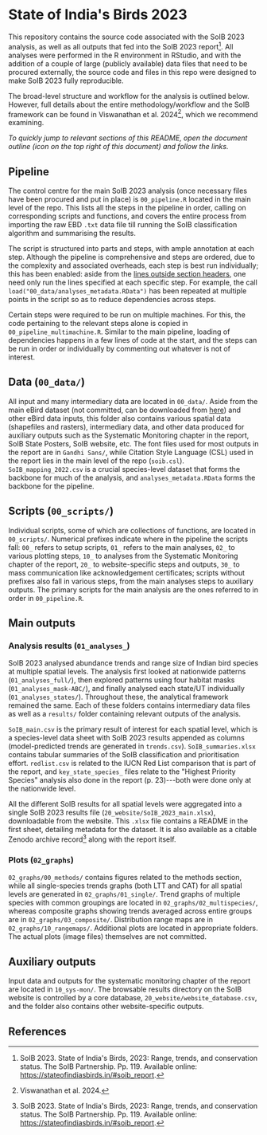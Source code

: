# State of India's Birds 2023 

This repository contains the source code associated with the SoIB 2023 analysis, as well as all outputs that fed into the SoIB 2023 report[^1]. All analyses were performed in the R environment in RStudio, and with the addition of a couple of large (publicly available) data files that need to be procured externally, the source code and files in this repo were designed to make SoIB 2023 fully reproducible.

The broad-level structure and workflow for the analysis is outlined below. However, full details about the entire methodology/workflow and the SoIB framework can be found in Viswanathan et al. 2024[^2], which we recommend examining.

*To quickly jump to relevant sections of this README, open the document outline (icon on the top right of this document) and follow the links.*

## Pipeline

The control centre for the main SoIB 2023 analysis (once necessary files have been procured and put in place) is `00_pipeline.R` located in the main level of the repo. This lists all the steps in the pipeline in order, calling on corresponding scripts and functions, and covers the entire process from importing the raw EBD `.txt` data file till running the SoIB classification algorithm and summarising the results. 

The script is structured into parts and steps, with ample annotation at each step. Although the pipeline is comprehensive and steps are ordered, due to the complexity and associated overheads, each step is best run individually; this has been enabled: aside from the [lines outside section headers](https://github.com/stateofindiasbirds/soib_2023/blob/master/00_pipeline.R#L1-L8), one need only run the lines specified at each specific step. For example, the call `load("00_data/analyses_metadata.RData")` has been repeated at multiple points in the script so as to reduce dependencies across steps. 

Certain steps were required to be run on multiple machines. For this, the code pertaining to the relevant steps alone is copied in `00_pipeline_multimachine.R`. Similar to the main pipeline, loading of dependencies happens in a few lines of code at the start, and the steps can be run in order or individually by commenting out whatever is not of interest.

## Data (`00_data/`)

All input and many intermediary data are located in `00_data/`. Aside from the main eBird dataset (not committed, can be downloaded from [here](https://ebird.org/data/download/ebd)) and other eBird data inputs, this folder also contains various spatial data (shapefiles and rasters), intermediary data, and other data produced for auxiliary outputs such as the Systematic Monitoring chapter in the report, SoIB State Posters, SoIB website, etc. The font files used for most outputs in the report are in `Gandhi Sans/`, while Citation Style Language (CSL) used in the report lies in the main level of the repo (`soib.csl`). `SoIB_mapping_2022.csv` is a crucial species-level dataset that forms the backbone for much of the analysis, and `analyses_metadata.RData` forms the backbone for the pipeline.

## Scripts (`00_scripts/`)

Individual scripts, some of which are collections of functions, are located in `00_scripts/`. Numerical prefixes indicate where in the pipeline the scripts fall: `00_` refers to setup scripts, `01_` refers to the main analyses, `02_` to various plotting steps, `10_` to analyses from the Systematic Monitoring chapter of the report, `20_` to website-specific steps and outputs, `30_` to mass communication like acknowledgement certificates; scripts without prefixes also fall in various steps, from the main analyses steps to auxiliary outputs. The primary scripts for the main analysis are the ones referred to in order in `00_pipeline.R`.

## Main outputs

### Analysis results (`01_analyses_`)

SoIB 2023 analysed abundance trends and range size of Indian bird species at multiple spatial levels. The analysis first looked at nationwide patterns (`01_analyses_full/`), then explored patterns using four habitat masks (`01_analyses_mask-ABC/`), and finally analysed each state/UT individually (`01_analyses_states/`). Throughout these, the analytical framework remained the same. Each of these folders contains intermediary data files as well as a `results/` folder containing relevant outputs of the analysis. 

`SoIB_main.csv` is the primary result of interest for each spatial level, which is a species-level data sheet with SoIB 2023 results appended as columns (model-predicted trends are generated in `trends.csv`). `SoIB_summaries.xlsx` contains tabular summaries of the SoIB classification and prioritisation effort. `redlist.csv` is related to the IUCN Red List comparison that is part of the report, and `key_state_species_` files relate to the "Highest Priority Species" analysis also done in the report (p. 23)---both were done only at the nationwide level. 

All the different SoIB results for all spatial levels were aggregated into a single SoIB 2023 results file (`20_website/SoIB_2023_main.xlsx`), downloadable from the website. This `.xlsx` file contains a README in the first sheet, detailing metadata for the dataset. It is also available as a citable Zenodo archive record[^1] along with the report itself.

### Plots (`02_graphs`)

`02_graphs/00_methods/` contains figures related to the methods section, while all single-species trends graphs (both LTT and CAT) for all spatial levels are generated in `02_graphs/01_single/`. Trend graphs of multiple species with common groupings are located in `02_graphs/02_multispecies/`, whereas composite graphs showing trends averaged across entire groups are in `02_graphs/03_composite/`. Distribution range maps are in `02_graphs/10_rangemaps/`. Additional plots are located in appropriate folders. The actual plots (image files) themselves are not committed.

## Auxiliary outputs

Input data and outputs for the systematic monitoring chapter of the report are located in `10_sys-mon/`. The browsable results directory on the SoIB website is controlled by a core database, `20_website/website_database.csv`, and the folder also contains other website-specific outputs. 

## References

[^1]: SoIB 2023. State of India's Birds, 2023: Range, trends, and conservation status. The SoIB Partnership. Pp. 119. Available online: https://stateofindiasbirds.in/#soib_report.
[^2]: Viswanathan et al. 2024.
